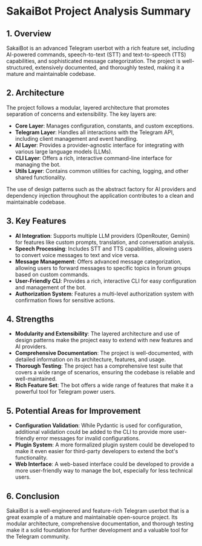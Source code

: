 # SakaiBot Project Analysis Summary

## 1. Overview

SakaiBot is an advanced Telegram userbot with a rich feature set, including AI-powered commands, speech-to-text (STT) and text-to-speech (TTS) capabilities, and sophisticated message categorization. The project is well-structured, extensively documented, and thoroughly tested, making it a mature and maintainable codebase.

## 2. Architecture

The project follows a modular, layered architecture that promotes separation of concerns and extensibility. The key layers are:

- **Core Layer**: Manages configuration, constants, and custom exceptions.
- **Telegram Layer**: Handles all interactions with the Telegram API, including client management and event handling.
- **AI Layer**: Provides a provider-agnostic interface for integrating with various large language models (LLMs).
- **CLI Layer**: Offers a rich, interactive command-line interface for managing the bot.
- **Utils Layer**: Contains common utilities for caching, logging, and other shared functionality.

The use of design patterns such as the abstract factory for AI providers and dependency injection throughout the application contributes to a clean and maintainable codebase.

## 3. Key Features

- **AI Integration**: Supports multiple LLM providers (OpenRouter, Gemini) for features like custom prompts, translation, and conversation analysis.
- **Speech Processing**: Includes STT and TTS capabilities, allowing users to convert voice messages to text and vice versa.
- **Message Management**: Offers advanced message categorization, allowing users to forward messages to specific topics in forum groups based on custom commands.
- **User-Friendly CLI**: Provides a rich, interactive CLI for easy configuration and management of the bot.
- **Authorization System**: Features a multi-level authorization system with confirmation flows for sensitive actions.

## 4. Strengths

- **Modularity and Extensibility**: The layered architecture and use of design patterns make the project easy to extend with new features and AI providers.
- **Comprehensive Documentation**: The project is well-documented, with detailed information on its architecture, features, and usage.
- **Thorough Testing**: The project has a comprehensive test suite that covers a wide range of scenarios, ensuring the codebase is reliable and well-maintained.
- **Rich Feature Set**: The bot offers a wide range of features that make it a powerful tool for Telegram power users.

## 5. Potential Areas for Improvement

- **Configuration Validation**: While Pydantic is used for configuration, additional validation could be added to the CLI to provide more user-friendly error messages for invalid configurations.
- **Plugin System**: A more formalized plugin system could be developed to make it even easier for third-party developers to extend the bot's functionality.
- **Web Interface**: A web-based interface could be developed to provide a more user-friendly way to manage the bot, especially for less technical users.

## 6. Conclusion

SakaiBot is a well-engineered and feature-rich Telegram userbot that is a great example of a mature and maintainable open-source project. Its modular architecture, comprehensive documentation, and thorough testing make it a solid foundation for further development and a valuable tool for the Telegram community.
